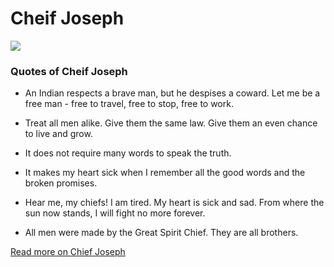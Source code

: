 # Cheif Joseph
![ ](http://8thwood.com/images/ChiefJoseph.jpg  "Cheif Joseph")

### Quotes of Cheif Joseph

* An Indian respects a brave man, but he despises a coward.
Let me be a free man - free to travel, free to stop, free to work.

* Treat all men alike. Give them the same law. Give them an even chance to live and grow.

* It does not require many words to speak the truth.

* It makes my heart sick when I remember all the good words and the broken promises. 

* Hear me, my chiefs! I am tired. My heart is sick and sad. From where the sun now stands, I will fight no more forever.

* All men were made by the Great Spirit Chief. They are all brothers.

[Read more on Chief Joseph](http://www.brainyquote.com/quotes/authors/c/chief_joseph.html) 



